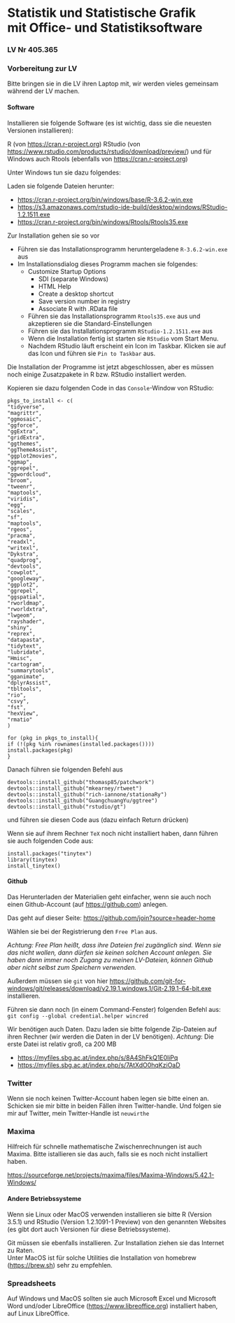 # Statistik und Statistische Grafik<br>mit Office- und Statistiksoftware

### LV Nr 405.365


### Vorbereitung zur LV

Bitte bringen sie in die LV ihren Laptop mit, wir werden vieles gemeinsam während der LV machen.

#### Software
Installieren sie folgende Software (es ist wichtig, dass sie die neuesten Versionen installieren):

R (von https://cran.r-project.org)
RStudio (von https://www.rstudio.com/products/rstudio/download/preview/)
und für Windows auch Rtools (ebenfalls von https://cran.r-project.org)

Unter Windows tun sie dazu folgendes:

Laden sie folgende Dateien herunter:

  * https://cran.r-project.org/bin/windows/base/R-3.6.2-win.exe
  * https://s3.amazonaws.com/rstudio-ide-build/desktop/windows/RStudio-1.2.1511.exe
  * https://cran.r-project.org/bin/windows/Rtools/Rtools35.exe

Zur Installation gehen sie so vor

  * Führen sie das Installationsprogramm heruntergeladene `R-3.6.2-win.exe` aus   
  * Im Installationsdialog dieses Programm machen sie folgendes:   
    -  Customize Startup Options
		*  SDI (separate Windows)
		*  HTML Help
		*  Create a desktop shortcut
		*  Save version number in registry
		*  Associate R with .RData file 
	* Führen sie das Installationsprogramm `Rtools35.exe` aus und akzeptieren sie die Standard-Einstellungen
	* Führen sie das Installationsprogramm `RStudio-1.2.1511.exe` aus
	* Wenn die Installation fertig ist starten sie `RStudio` vom Start Menu.
	* Nachdem RStudio läuft erscheint ein Icon im Taskbar. Klicken sie auf das Icon und führen sie `Pin to Taskbar` aus.

Die Installation der Programme ist jetzt abgeschlossen, aber es müssen noch einige Zusatzpakete in R bzw. RStudio installiert werden.

Kopieren sie dazu folgenden Code in das `Console`-Window von RStudio:

```
pkgs_to_install <- c(
"tidyverse",
"magrittr",
"ggmosaic",
"ggforce",
"ggExtra",
"gridExtra",
"ggthemes",
"ggThemeAssist",
"ggplot2movies",
"ggmap",
"ggrepel",
"ggwordcloud",
"broom",
"tweenr",
"maptools",
"viridis",
"egg",
"scales",
"sf",
"maptools",
"rgeos",
"pracma",
"readxl",
"writexl",
"Dykstra",
"quadprog",
"devtools",
"cowplot", 
"googleway", 
"ggplot2", 
"ggrepel", 
"ggspatial", 
"rworldmap", 
"rworldxtra",
"lwgeom",
"rayshader",
"shiny",
"reprex",
"datapasta",
"tidytext",
"lubridate",
"Hmisc",
"cartogram",
"summarytools",
"gganimate",
"dplyrAssist",
"tbltools",
"rio",
"csvy", 
"fst", 
"hexView", 
"rmatio"
)

for (pkg in pkgs_to_install){
if (!(pkg %in% rownames(installed.packages())))
install.packages(pkg)
}
```
Danach führen sie folgenden Befehl aus 

```
devtools::install_github("thomasp85/patchwork")
devtools::install_github("mkearney/rtweet")
devtools::install_github("rich-iannone/stationaRy")
devtools::install_github("GuangchuangYu/ggtree")
devtools::install_github("rstudio/gt")
```


und führen sie diesen Code aus (dazu einfach Return drücken)


Wenn sie auf ihrem Rechner `TeX` noch nicht installiert haben, dann
führen sie auch folgenden Code aus:

```
install.packages("tinytex")
library(tinytex)
install_tinytex()
```




#### Github


Das Herunterladen der Materialien geht einfacher, wenn sie auch noch einen Github-Account (auf https://github.com) anlegen.

Das geht  auf dieser Seite: https://github.com/join?source=header-home

Wählen sie bei der Registrierung den `Free Plan` aus.

*Achtung: Free Plan heißt, dass ihre Dateien frei zugänglich sind.
Wenn sie das nicht wollen, dann dürfen sie keinen solchen Account anlegen.
Sie haben dann immer noch Zugang zu meinen LV-Dateien, können Github aber nicht selbst zum Speichern verwenden.*

Außerdem müssen sie `git` von hier       https://github.com/git-for-windows/git/releases/download/v2.19.1.windows.1/Git-2.19.1-64-bit.exe    
installieren.

Führen sie dann noch (in einem Command-Fenster) folgenden Befehl aus:   
`git config --global credential.helper wincred`

Wir benötigen auch Daten. Dazu laden sie bitte folgende Zip-Dateien auf ihren Rechner (wir werden die Daten in der LV benötigen).
*Achtung*: Die erste Datei ist relativ groß, ca 200 MB

  * https://myfiles.sbg.ac.at/index.php/s/8A4ShFkQ1E0liPq
  * https://myfiles.sbg.ac.at/index.php/s/7AtXdO0hqKziOaD

### Twitter

Wenn sie noch keinen Twitter-Account haben legen sie bitte einen an.     
Schicken sie mir bitte in beiden Fällen ihren Twitter-handle. Und folgen sie mir auf Twitter, mein Twitter-Handle ist `neuwirthe`


### Maxima

Hilfreich für schnelle mathematische Zwischenrechnungen ist auch Maxima. Bitte istallieren sie das auch, falls sie es noch nicht installiert haben.

https://sourceforge.net/projects/maxima/files/Maxima-Windows/5.42.1-Windows/

#### Andere Betriebssysteme

Wenn sie Linux oder MacOS verwenden installieren sie bitte R (Version 3.5.1) und RStudio (Version 1.2.1091-1 Preview)
von den genannten Websites (es gibt dort auch Versionen für diese Betriebssysteme).    
  
Git müssen sie ebenfalls installieren. Zur Installation ziehen
sie das Internet zu Raten.     
Unter MacOS ist für solche Utilities die Installation von homebrew (https://brew.sh) sehr zu empfehlen.

### Spreadsheets

Auf Windows und MacOS sollten sie auch Microsoft Excel und Microsoft Word und/oder LibreOffice (https://www.libreoffice.org) installiert haben, auf Linux LibreOffice.

	
	
